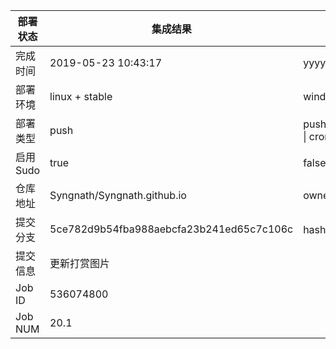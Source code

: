 部署状态 | 集成结果 | 参考值
---|---|---
完成时间 | 2019-05-23 10:43:17 | yyyy-mm-dd hh:mm:ss
部署环境 | linux + stable | window \| linux + stable
部署类型 | push | push \| pull_request \| api \| cron
启用Sudo | true | false \| true
仓库地址 | Syngnath/Syngnath.github.io | owner_name/repo_name
提交分支 | 5ce782d9b54fba988aebcfa23b241ed65c7c106c | hash 16位
提交信息 | 更新打赏图片 |
Job ID   | 536074800 |
Job NUM  | 20.1 |
